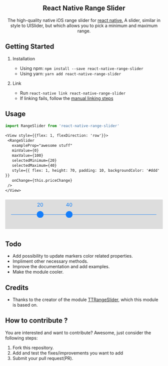 <h2 align="center">React Native Range Slider</h2>
<p align="center">The high-quality native iOS range slider</a> for <a href="https://facebook.github.io/react-native/">react native.</a> A slider, similar in style to UISlider, but which allows you to pick a minimum and maximum range.

## Getting Started

1. Installation

   * Using npm: `npm install --save react-native-range-slider`
   * Using yarn: `yarn add react-native-range-slider`

2. Link
   * Run `react-native link react-native-range-slider`
   * If linking fails, follow the
     [manual linking steps](http://facebook.github.io/react-native/docs/linking-libraries-ios.html#manual-linking)

## Usage

```javascript
import RangeSlider from 'react-native-range-slider'
```

```JSX
<View style={{flex: 1, flexDirection: 'row'}}>
 <RangeSlider
   exampleProp="awesome stuff"
   minValue={0}
   maxValue={100}
   selectedMinimum={20}
   selectedMaximum={40}
   style={{ flex: 1, height: 70, padding: 10, backgroundColor: '#ddd' }}
   onChange={this.priceChange}
 />
</View>
```

<p align="center">
  <img src="./img.png"/>
</p>

## Todo

   * Add possibility to update markers color related properties.
   * Impliment other necessary methods.
   * Improve the documentation and add examples.
   * Make the module cooler.


## Credits

   * Thanks to the creator of the module <a href="https://github.com/TomThorpe/TTRangeSlider">TTRangeSlider</a>, which this module is based on.

## How to contribute ?
You are interested and want to contribute? Awesome, just consider the following steps:

1. Fork this repository.
2. Add and test the fixes/improvements you want to add
3. Submit your pull request(PR).